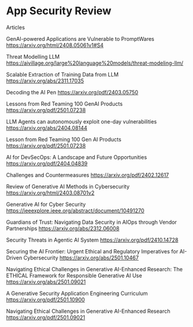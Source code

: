 # App Security Review

Articles

GenAI-powered Applications are Vulnerable to PromptWares\
https://arxiv.org/html/2408.05061v1#S4

Threat Modelling LLM 
https://aivillage.org/large%20language%20models/threat-modeling-llm/

Scalable Extraction of Training Data from LLM
https://arxiv.org/abs/2311.17035

Decoding the AI Pen
https://arxiv.org/pdf/2403.05750

Lessons from Red Teaming 100 GenAI Products
https://arxiv.org/pdf/2501.07238

LLM Agents can autonomously exploit one-day vulnerabilities
https://arxiv.org/abs/2404.08144

Lesson from Red Teaming 100 Gen AI Products
https://arxiv.org/pdf/2501.07238

AI for DevSecOps: A Landscape and Future Opportunities
https://arxiv.org/pdf/2404.04839

Challenges and Countermeasures
https://arxiv.org/pdf/2402.12617

Review of Generative AI Methods in Cybersecurity
https://arxiv.org/html/2403.08701v2

Generative AI for Cyber Security
https://ieeexplore.ieee.org/abstract/document/10491270

Guardians of Trust: Navigating Data Security in AIOps through Vendor Partnerships
https://arxiv.org/abs/2312.06008

Security Threats in Agentic AI System
https://arxiv.org/pdf/2410.14728

Securing the AI Frontier: Urgent Ethical and Regulatory Imperatives for AI-Driven Cybersecurity
https://arxiv.org/abs/2501.10467

Navigating Ethical Challenges in Generative AI-Enhanced Research: The ETHICAL Framework for Responsible Generative AI Use
https://arxiv.org/abs/2501.09021

A Generative Security Application Engineering Curriculum
https://arxiv.org/pdf/2501.10900

Navigating Ethical Challenges in Generative AI-Enhanced Research
https://arxiv.org/pdf/2501.09021